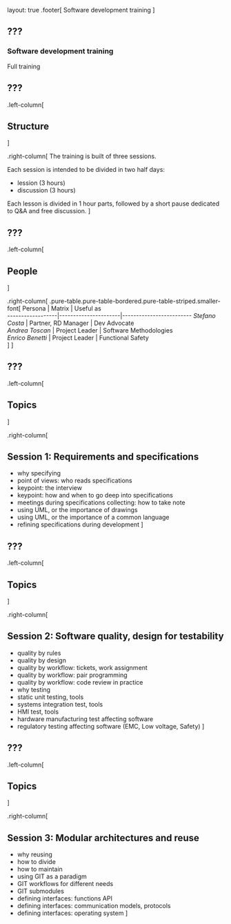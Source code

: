 layout: true
.footer[
Software development training
]

???
---

### Software development training

Full training

???
---

.left-column[
## Structure
]

.right-column[
The training is built of three sessions.

Each session is intended to be divided in two half days:

  - lession (3 hours)
  - discussion (3 hours)
  
Each lesson is divided in 1 hour parts, followed by a short pause
dedicated to Q&A and free discussion.
]

???
---

.left-column[
## People
]

.right-column[
.pure-table.pure-table-bordered.pure-table-striped.smaller-font[
Persona           | Matrix               | Useful as               
------------------|----------------------|-------------------------
 *Stefano Costa*  | Partner, RD Manager  | Dev Advocate            
 *Andrea Toscan*  | Project Leader       | Software Methodologies  
 *Enrico Benetti* | Project Leader       | Functional Safety       
]
]

???
---

.left-column[
## Topics
]

.right-column[
## Session 1: Requirements and specifications
  
  - why specifying
  - point of views: who reads specifications
  - keypoint: the interview
  - keypoint: how and when to go deep into specifications
  - meetings during specifications collecting: how to take note
  - using UML, or the importance of drawings
  - using UML, or the importance of a common language
  - refining specifications during development
]

???
---

.left-column[
## Topics
]

.right-column[
## Session 2: Software quality, design for testability

  - quality by rules
  - quality by design
  - quality by workflow: tickets, work assignment
  - quality by workflow: pair programming
  - quality by workflow: code review in practice
  - why testing
  - static unit testing, tools
  - systems integration test, tools
  - HMI test, tools
  - hardware manufacturing test affecting software
  - regulatory testing affecting software (EMC, Low voltage, Safety)
]

???
---

.left-column[
## Topics
]

.right-column[
## Session 3: Modular architectures and reuse

  - why reusing
  - how to divide
  - how to maintain
  - using GIT as a paradigm
  - GIT workflows for different needs
  - GIT submodules
  - defining interfaces: functions API
  - defining interfaces: communication models, protocols
  - defining interfaces: operating system
]
